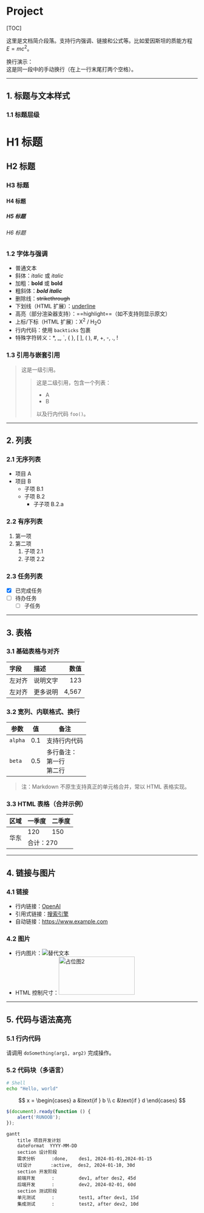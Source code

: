 # Project

[TOC]

这里是文档简介段落。支持行内强调、链接和公式等。比如爱因斯坦的质能方程 $E = mc^2$。

换行演示：  
这是同一段中的手动换行（在上一行末尾打两个空格）。

---

## 1. 标题与文本样式

### 1.1 标题层级
# H1 标题
## H2 标题
### H3 标题
#### H4 标题
##### H5 标题
###### H6 标题

### 1.2 字体与强调
- 普通文本
- 斜体：*italic* 或 _italic_
- 加粗：**bold** 或 __bold__
- 粗斜体：***bold italic***
- 删除线：~~strikethrough~~
- 下划线（HTML 扩展）：<u>underline</u>
- 高亮（部分渲染器支持）：==highlight==（如不支持则显示原文）
- 上标/下标（HTML 扩展）：X<sup>2</sup> / H<sub>2</sub>O
- 行内代码：使用 `backticks` 包裹
- 特殊字符转义：\*, \_, \`, \{ \}, \[ \], \( \), \#, \+, \-, \., \!

### 1.3 引用与嵌套引用
> 这是一级引用。
> 
> > 这是二级引用，包含一个列表：
> > - A
> > - B
> > 
> > 以及行内代码 `foo()`。

---

## 2. 列表

### 2.1 无序列表
- 项目 A
- 项目 B
  - 子项 B.1
  - 子项 B.2
    - 子子项 B.2.a

### 2.2 有序列表
1. 第一项
2. 第二项
   1. 子项 2.1
   2. 子项 2.2

### 2.3 任务列表
- [x] 已完成任务
- [ ] 待办任务
  - [ ] 子任务

---

## 3. 表格

### 3.1 基础表格与对齐
| 字段 | 描述 | 数值 |
|:---- |:---- | ---:|
| 左对齐 | 说明文字 | 123 |
| 左对齐 | 更多说明 | 4,567 |

### 3.2 宽列、内联格式、换行
| 参数 | 值 | 备注 |
| --- | --- | --- |
| `alpha` | 0.1 | 支持行内代码 |
| `beta` | 0.5 | 多行备注：<br>第一行<br>第二行 |

> 注：Markdown 不原生支持真正的单元格合并，常以 HTML 表格实现。

### 3.3 HTML 表格（合并示例）
<table>
  <thead>
    <tr><th>区域</th><th>一季度</th><th>二季度</th></tr>
  </thead>
  <tbody>
    <tr><td rowspan="2">华东</td><td>120</td><td>150</td></tr>
    <tr><td colspan="2">合计：270</td></tr>
  </tbody>
</table>

---

## 4. 链接与图片

### 4.1 链接
- 行内链接：[OpenAI](https://openai.com "OpenAI 官网")
- 引用式链接：[搜索引擎][google]
- 自动链接：<https://www.example.com>

[google]: https://www.google.com "Google"

### 4.2 图片
- 行内图片：![替代文本](https://via.placeholder.com/120x60 "占位图")
- HTML 控制尺寸：<img src="https://via.placeholder.com/200x100" alt="占位图2" width="200" height="100" />

---

## 5. 代码与语法高亮

### 5.1 行内代码
请调用 `doSomething(arg1, arg2)` 完成操作。

### 5.2 代码块（多语言）
```bash
# Shell
echo "Hello, world"
```

$$
x = \begin{cases}
   a &\text{if } b \\
   c &\text{if } d
\end{cases}
$$

```javascript
$(document).ready(function () {
    alert('RUNOOB');
});
```

```mermaid
gantt
    title 项目开发计划
    dateFormat  YYYY-MM-DD
    section 设计阶段
    需求分析      :done,    des1, 2024-01-01,2024-01-15
    UI设计       :active,  des2, 2024-01-10, 30d
    section 开发阶段
    前端开发      :         dev1, after des2, 45d
    后端开发      :         dev2, 2024-02-01, 60d
    section 测试阶段
    单元测试      :         test1, after dev1, 15d
    集成测试      :         test2, after dev2, 10d
```
